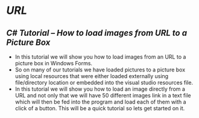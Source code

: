 # **_URL_**

## **_C# Tutorial – How to load images from URL to a Picture Box_**

- In this tutorial we will show you how to load images from an URL to a picture box in  Windows Forms.
- So on many of our tutorials we have loaded pictures to a picture box using local resources that were either loaded externally using file/directory location or embedded into the visual studio resources file.
- In this tutorial we will show you how to load an image directly from a URL and not only that we will have 50 different images link in a text file which will then be fed into the program and load each of them with a click of a button. This will be a quick tutorial so lets get started on it.

